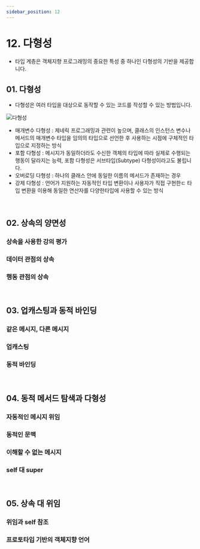 ```yaml
---
sidebar_position: 12
---
```


# 12. 다형성

- 타입 계층은 객체지향 프로그래밍의 중요한 특성 중 하나인 다형성의 기반을 제공합니다.

## 01. 다형성

- 다형성은 여러 타입을 대상으로 동작할 수 있는 코드를 작성할 수 있는 방법입니다.

![다형성](https://user-images.githubusercontent.com/42582516/208294726-87d2e3ba-e6c9-48ac-b759-a244866c8746.png)

- 매개변수 다형성 : 제네릭 프로그래밍과 관련이 높으며, 클래스의 인스턴스 변수나 메서드의 매개변수 타입을 임의의 타입으로 선언한 후 사용하는 시점에 구체적인 타입으로 지정하는 방식
- 포함 다형성 : 메시지가 동일하더라도 수신한 객체의 타입에 따라 실제로 수행되는 행동이 달라지는 능력, 포함 다형성은 서브타입(Subtype) 다형성이라고도 불립니다.
- 오버로딩 다형성 : 하나의 클래스 안에 동일한 이름의 메서드가 존재하는 경우
- 강제 다형성 : 언어가 지원하는 자동적인 타입 변환이나 사용자가 직접 구현한ㄷ 타입 변환을 이용해 동일한 연산자를 다양한타입에 사용할 수 있는 방식

<br/>

## 02. 상속의 양면성

### 상속을 사용한 강의 평가

### 데이터 관점의 상속

### 행동 관점의 상속

<br/>

## 03. 업캐스팅과 동적 바인딩

### 같은 메시지, 다른 메시지

### 업캐스팅

### 동적 바인딩

<br/>

## 04. 동적 메서드 탐색과 다형성

### 자동적인 메시지 위임

### 동적인 문맥

### 이해할 수 없는 메시지

### self 대 super

<br/>

## 05. 상속 대 위임

### 위임과 self 참조

### 프로토타입 기반의 객체지향 언어